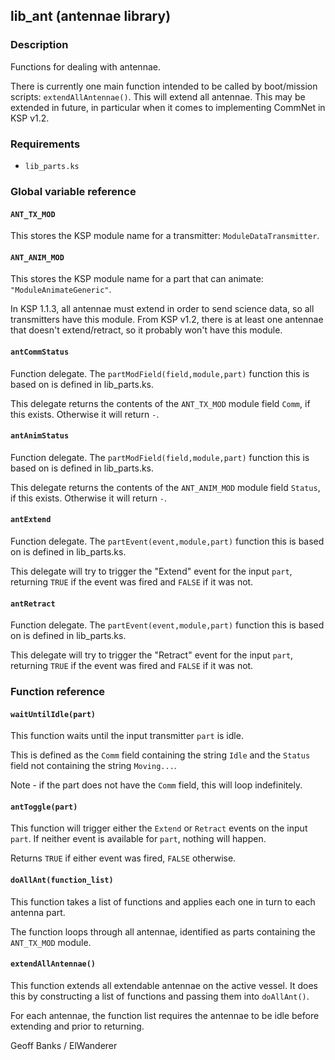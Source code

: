 ## lib\_ant (antennae library)

### Description

Functions for dealing with antennae.

There is currently one main function intended to be called by boot/mission scripts: `extendAllAntennae()`. This will extend all antennae. This may be extended in future, in particular when it comes to implementing CommNet in KSP v1.2.

### Requirements

* `lib_parts.ks`

### Global variable reference

#### `ANT_TX_MOD`

This stores the KSP module name for a transmitter: `ModuleDataTransmitter`.

#### `ANT_ANIM_MOD`

This stores the KSP module name for a part that can animate: `"ModuleAnimateGeneric"`.

In KSP 1.1.3, all antennae must extend in order to send science data, so all transmitters have this module. From KSP v1.2, there is at least one antennae that doesn't extend/retract, so it probably won't have this module.

#### `antCommStatus`

Function delegate. The `partModField(field,module,part)` function this is based on is defined in lib_parts.ks. 

This delegate returns the contents of the `ANT_TX_MOD` module field `Comm`, if this exists. Otherwise it will return `-`.

#### `antAnimStatus`

Function delegate. The `partModField(field,module,part)` function this is based on is defined in lib_parts.ks. 

This delegate returns the contents of the `ANT_ANIM_MOD` module field `Status`, if this exists. Otherwise it will return `-`.

#### `antExtend`

Function delegate. The `partEvent(event,module,part)` function this is based on is defined in lib_parts.ks.

This delegate will try to trigger the "Extend" event for the input `part`, returning `TRUE` if the event was fired and `FALSE` if it was not.

#### `antRetract`

Function delegate. The `partEvent(event,module,part)` function this is based on is defined in lib_parts.ks.

This delegate will try to trigger the "Retract" event for the input `part`, returning `TRUE` if the event was fired and `FALSE` if it was not.

### Function reference

#### `waitUntilIdle(part)`

This function waits until the input transmitter `part` is idle.

This is defined as the `Comm` field containing the string `Idle` and the `Status` field not containing the string `Moving...`.

Note - if the part does not have the `Comm` field, this will loop indefinitely.

#### `antToggle(part)`

This function will trigger either the `Extend` or `Retract` events on the input `part`. If neither event is available for `part`, nothing will happen.

Returns `TRUE` if either event was fired, `FALSE` otherwise.

#### `doAllAnt(function_list)`

This function takes a list of functions and applies each one in turn to each antenna part.

The function loops through all antennae, identified as parts containing the `ANT_TX_MOD` module.

#### `extendAllAntennae()`

This function extends all extendable antennae on the active vessel. It does this by constructing a list of functions and passing them into `doAllAnt()`.

For each antennae, the function list requires the antennae to be idle before extending and prior to returning.

Geoff Banks / ElWanderer
